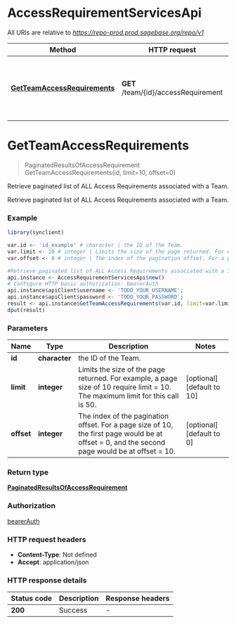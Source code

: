 # AccessRequirementServicesApi

All URIs are relative to *https://repo-prod.prod.sagebase.org/repo/v1*

Method | HTTP request | Description
------------- | ------------- | -------------
[**GetTeamAccessRequirements**](AccessRequirementServicesApi.md#GetTeamAccessRequirements) | **GET** /team/{id}/accessRequirement | Retrieve paginated list of ALL Access Requirements associated with a Team.


# **GetTeamAccessRequirements**
> PaginatedResultsOfAccessRequirement GetTeamAccessRequirements(id, limit=10, offset=0)

Retrieve paginated list of ALL Access Requirements associated with a Team.

Retrieve paginated list of ALL Access Requirements associated with a Team. 

### Example
```R
library(synclient)

var.id <- 'id_example' # character | the ID of the Team.
var.limit <- 10 # integer | Limits the size of the page returned. For example, a page size of 10 require limit = 10. The maximum limit for this call is 50. 
var.offset <- 0 # integer | The index of the pagination offset. For a page size of 10, the first page would be at offset = 0, and the second page would be at offset = 10. 

#Retrieve paginated list of ALL Access Requirements associated with a Team.
api.instance <- AccessRequirementServicesApi$new()
# Configure HTTP basic authorization: bearerAuth
api.instance$apiClient$username <- 'TODO_YOUR_USERNAME';
api.instance$apiClient$password <- 'TODO_YOUR_PASSWORD';
result <- api.instance$GetTeamAccessRequirements(var.id, limit=var.limit, offset=var.offset)
dput(result)
```

### Parameters

Name | Type | Description  | Notes
------------- | ------------- | ------------- | -------------
 **id** | **character**| the ID of the Team. | 
 **limit** | **integer**| Limits the size of the page returned. For example, a page size of 10 require limit &#x3D; 10. The maximum limit for this call is 50.  | [optional] [default to 10]
 **offset** | **integer**| The index of the pagination offset. For a page size of 10, the first page would be at offset &#x3D; 0, and the second page would be at offset &#x3D; 10.  | [optional] [default to 0]

### Return type

[**PaginatedResultsOfAccessRequirement**](PaginatedResultsOfAccessRequirement.md)

### Authorization

[bearerAuth](../README.md#bearerAuth)

### HTTP request headers

 - **Content-Type**: Not defined
 - **Accept**: application/json

### HTTP response details
| Status code | Description | Response headers |
|-------------|-------------|------------------|
| **200** | Success |  -  |


